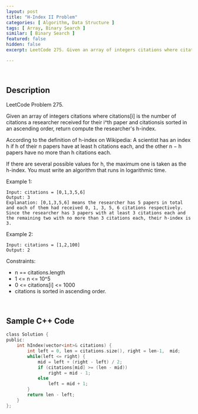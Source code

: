 ```yaml
---
layout: post
title: "H-Index II Problem"
categories: [ Algorithm, Data Structure ]
tags: [ Array, Binary Search ]
similar: [ Binary Search ]
featured: false
hidden: false
excerpt: LeetCode 275. Given an array of integers citations where citations[i] is the number of citations a researcher received for their i^th paper and citationsis sorted in an ascending order, return compute the researcher's h-index.

---
```


<br />

## Description

LeetCode Problem 275.

Given an array of integers citations where citations[i] is the number of citations a researcher received for their i^th paper and citationsis sorted in an ascending order, return compute the researcher's h-index.

According to the definition of h-index on Wikipedia: A scientist has an index h if h of their n papers have at least h citations each, and the other n &minus; h papers have no more than h citations each.

If there are several possible values for h, the maximum one is taken as the h-index.
You must write an algorithm that runs in logarithmic time.

Example 1:
```
Input: citations = [0,1,3,5,6]
Output: 3
Explanation: [0,1,3,5,6] means the researcher has 5 papers in total and each of them had received 0, 1, 3, 5, 6 citations respectively.
Since the researcher has 3 papers with at least 3 citations each and the remaining two with no more than 3 citations each, their h-index is 3.
```

Example 2:
```
Input: citations = [1,2,100]
Output: 2
```

Constraints:
* n == citations.length
* 1 <= n <= 10^5
* 0 <= citations[i] <= 1000
* citations is sorted in ascending order.

<br />

## Sample C++ Code


```c
class Solution {
public:
    int hIndex(vector<int>& citations) {
        int left = 0, len = citations.size(), right = len-1,  mid;
        while(left <= right) {
            mid = left + (right - left) / 2;
            if (citations[mid] >= (len - mid)) 
            	right = mid - 1;
            else 
            	left = mid + 1;
        }
        return len - left;
    }
};
```



